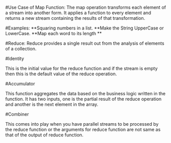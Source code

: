 #Use Case of Map Function:
The map operation transforms each element of a stream into another form. It applies a function to every element and returns a new stream containing the results of that transformation.

#Examples:
**Squaring numbers in a list.
**Make the String UpperCase or LowerCase.
**Map each word to its length
**


#Reduce:
Reduce provides a single result out from the analysis of elements of a collection.

#Identity

This is the initial value for the reduce function and if the stream is empty then this is the default value of the reduce operation.

#Accumulator

This function aggregates the data based on the business logic written in the function. It has two inputs, one is the partial result of the reduce operation and another is the next element in the array.

#Combiner

This comes into play when you have parallel streams to be processed by the reduce function or the arguments for reduce function are not same as that of the output of reduce function.